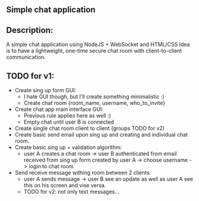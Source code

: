 Simple chat application
---
Description:
---
A simple chat application using NodeJS + WebSocket and HTML/CSS
Idea is to have a lightweight, one-time secure chat room with client-to-client communication.

TODO for v1:
---

- Create sing up form GUI:
    - I hate GUI though, but I'll create something minimalistic :)
    - Create chat room {room_name, username, who_to_invite}
- Create chat app main interface GUI:
    - Previous rule applies here as well :)
    - Empty chat until user B is connected
- Create single chat room client to client (groups TODO for v2)
- Create basic send email upon sing up and creating and individual chat room.
- Create basic sing up + validation algorithm:
   - user A creates a chat room -> user B authenticated from email received from sing up form created by user A -> choose username -> login to chat room
- Send receive message withing room between 2 clients:
    - user A sends message -> user B see an update as well as user A see this on his screen and vise versa.
    - TODO for v2: not only text messages...